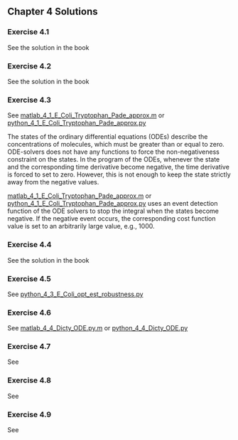 ## Chapter 4 Solutions

### Exercise 4.1

See the solution in the book

### Exercise 4.2

See the solution in the book

### Exercise 4.3

See [matlab_4_1_E_Coli_Tryptophan_Pade_approx.m](../matlab/matlab_4_1_E_Coli_Tryptophan_Pade_approx.m) or [python_4_1_E_Coli_Tryptophan_Pade_approx.py](../python/python_4_1_E_Coli_Tryptophan_Pade_approx.py)

The states of the ordinary differential equations (ODEs) describe the concentrations of molecules, which must be greater than or equal to zero. ODE-solvers does not have any functions to force the non-negativeness constraint on the states. In the program of the ODEs, whenever the state and the corresponding time derivative become negative, the time derivative is forced to set to zero. However, this is not enough to keep the state strictly away from the negative values.

[matlab_4_1_E_Coli_Tryptophan_Pade_approx.m](../matlab/matlab_4_1_E_Coli_Tryptophan_Pade_approx.m) or [python_4_1_E_Coli_Tryptophan_Pade_approx.py](../python/python_4_1_E_Coli_Tryptophan_Pade_approx.py) uses an event detection function of the ODE solvers to stop the integral when the states become negative. If the negative event occurs, the corresponding cost function value is set to an arbitrarily large value, e.g., 1000.

### Exercise 4.4

See the solution in the book

### Exercise 4.5

See [python_4_3_E_Coli_opt_est_robustness.py](../python/python_4_3_E_Coli_opt_est_robustness.py)

### Exercise 4.6

See [matlab_4_4_Dicty_ODE.py.m](../matlab/matlab_4_4_Dicty_ODE.m) or [python_4_4_Dicty_ODE.py](../python/python_4_4_Dicty_ODE.py)

### Exercise 4.7

See

### Exercise 4.8

See

### Exercise 4.9

See
